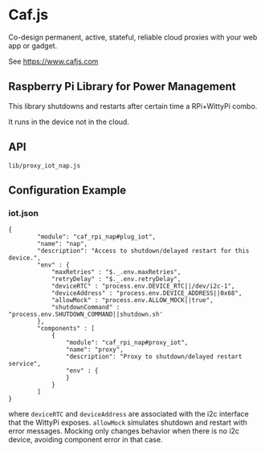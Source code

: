 # Caf.js

Co-design permanent, active, stateful, reliable cloud proxies with your web app or gadget.

See https://www.cafjs.com

## Raspberry Pi Library for Power Management

This library shutdowns and restarts after certain time a RPi+WittyPi combo.

It runs in the device not in the cloud.

## API

    lib/proxy_iot_nap.js

## Configuration Example

### iot.json

    {
            "module": "caf_rpi_nap#plug_iot",
            "name": "nap",
            "description": "Access to shutdown/delayed restart for this device.",
            "env" : {
                "maxRetries" : "$._.env.maxRetries",
                "retryDelay" : "$._.env.retryDelay",
                "deviceRTC" : "process.env.DEVICE_RTC||/dev/i2c-1",
                "deviceAddress" : "process.env.DEVICE_ADDRESS||0x68",
                "allowMock" : "process.env.ALLOW_MOCK||true",
                "shutdownCommand" : "process.env.SHUTDOWN_COMMAND||shutdown.sh'
            },
            "components" : [
                {
                    "module": "caf_rpi_nap#proxy_iot",
                    "name": "proxy",
                    "description": "Proxy to shutdown/delayed restart service",
                    "env" : {
                    }
                }
            ]
    }

where `deviceRTC` and `deviceAddress` are associated with the i2c interface that the WittyPi exposes. `allowMock` simulates shutdown and restart with error messages. Mocking only changes behavior when there is no i2c device, avoiding component error in that case.
